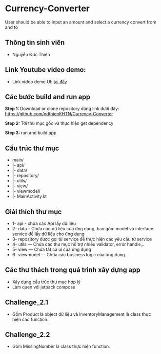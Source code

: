 # Currency-Converter
User should be able to input an amount and select a currency convert from and to

## Thông tin sinh viên
- Nguyễn Đức Thiện

## Link Youtube video demo: 
- Link video demo UI: [tại đây](https://youtu.be/hYdNDB4WvDI)

## Các bước build and run app
**Step 1:**
Download or clone repository dùng link dưới đây: https://github.com/ndthienKHTN/Currency-Converter

**Step 2:**
Tới thu mục gốc và thực hiện get dependency

**Step 3:**
run and build app

## Cấu trúc thư mục
- main/
- |- api/
- |- data/
- |- repository/
- |- utils/
- |- view/
- |- viewmodel/
- |- MainActivity.kt

## Giải thích thư mục
- 1- api - chứa các Api lấy dữ liệu
- 2- data - Chứa các dữ liệu của ứng dụng, bao gồm model và interface service để lấy dữ liệu cho ứng dụng
- 3- repository được gọi từ service để thực hiện các yêu cầu từ service
- 4- utils — Chứa các thư mục hỗ trợ nhiêu validator, error handle,..
- 5- view — Chứa tất cả ui của ứng dụng
- 6- viewmodel — Chứa các business logic của ứng dụng.

## Các thư thách trong quá trình xây dựng app
- Xây dựng cấu trúc thư mục hợp lý
- Làm quen với jetpack compose

## Challenge_2.1
- Gồm Product là object dữ liệu và InventoryManagement là class thực hiện các function.
## Challenge_2.2
- Gồm MissingNumber là class thực hiện function.